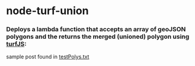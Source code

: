 # node-turf-union
### Deploys a lambda function that accepts an array of geoJSON polygons and the returns the merged (unioned) polygon using [turfJS](https://github.com/Turfjs/turf):

  sample post found in [testPolys.txt](../blob/master/testPolys.txt)